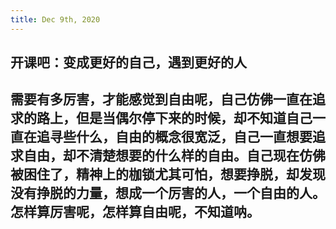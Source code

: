 ```yaml
---
title: Dec 9th, 2020
---
```


## 开课吧：变成更好的自己，遇到更好的人
##
## 需要有多厉害，才能感觉到自由呢，自己仿佛一直在追求的路上，但是当偶尔停下来的时候，却不知道自己一直在追寻些什么，自由的概念很宽泛，自己一直想要追求自由，却不清楚想要的什么样的自由。自己现在仿佛被困住了，精神上的枷锁尤其可怕，想要挣脱，却发现没有挣脱的力量，想成一个厉害的人，一个自由的人。怎样算厉害呢，怎样算自由呢，不知道呐。
